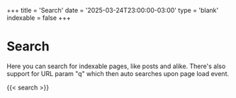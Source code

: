 +++
title = 'Search'
date = '2025-03-24T23:00:00-03:00'
type = 'blank'
indexable = false
+++

# Search

Here you can search for indexable pages, like posts and alike. There's also support for URL param "q" which then auto searches upon page load event.

{{< search >}}